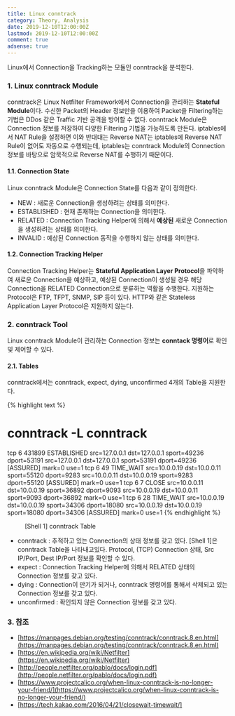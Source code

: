 ```yaml
---
title: Linux conntrack
category: Theory, Analysis
date: 2019-12-10T12:00:00Z
lastmod: 2019-12-10T12:00:00Z
comment: true
adsense: true
---
```


Linux에서 Connection을 Tracking하는 모듈인 conntrack을 분석한다.

### 1. Linux conntrack Module

conntrack은 Linux Netfilter Framework에서 Connection을 관리하는 **Stateful Module**이다. 수신한 Packet의 Header 정보만을 이용하여 Packet을 Filtering하는 기법은 DDos 같은 Traffic 기반 공격을 방어할 수 없다. conntrack Module은 Connection 정보를 저장하여 다양한 Filtering 기법을 가능하도록 만든다. iptables에서 NAT Rule을 설정하면 이와 반대대는 Reverse NAT는 iptables에 Reverse NAT Rule이 없어도 자동으로 수행되는데, iptables는 conntrack Module의 Connection 정보를 바탕으로 암묵적으로 Reverse NAT를 수행하기 때문이다. 

#### 1.1. Connection State

Linux conntrack Module은 Connection State를 다음과 같이 정의한다. 

* NEW : 새로운 Connection을 생성하려는 상태를 의미한다.
* ESTABLISHED : 현재 존재하는 Connection을 의미한다.
* RELATED : Connection Tracking Helper에 의해서 **예상된** 새로운 Connection을 생성하려는 상태를 의미한다.
* INVALID : 예상된 Connection 동작을 수행하지 않는 상태를 의미한다.

#### 1.2. Connection Tracking Helper

Connection Tracking Helper는 **Stateful Application Layer Protocol**을 파악하여 새로운 Connection을 예상하고, 예상된 Connection이 생성될 경우 해당 Connection을 RELATED Connection으로 분류하는 역활을 수행한다. 지원하는 Protocol은 FTP, TFPT, SNMP, SIP 등이 있다. HTTP와 같은 Stateless Application Layer Protocol은 지원하지 않는다.

### 2. conntrack Tool

Linux conntrack Module이 관리하는 Connection 정보는 **conntack 명령어**로 확인 및 제어할 수 있다.

#### 2.1. Tables

conntrack에서는 conntrack, expect, dying, unconfirmed 4개의 Table을 지원한다.

{% highlight text %}
# conntrack -L conntrack
tcp      6 431899 ESTABLISHED src=127.0.0.1 dst=127.0.0.1 sport=49236 dport=53191 src=127.0.0.1 dst=127.0.0.1 sport=53191 dport=49236 [ASSURED] mark=0 use=1
tcp      6 49 TIME_WAIT src=10.0.0.19 dst=10.0.0.11 sport=55120 dport=9283 src=10.0.0.11 dst=10.0.0.19 sport=9283 dport=55120 [ASSURED] mark=0 use=1
tcp      6 7 CLOSE src=10.0.0.11 dst=10.0.0.19 sport=36892 dport=9093 src=10.0.0.19 dst=10.0.0.11 sport=9093 dport=36892 mark=0 use=1
tcp      6 28 TIME_WAIT src=10.0.0.19 dst=10.0.0.19 sport=34306 dport=18080 src=10.0.0.19 dst=10.0.0.19 sport=18080 dport=34306 [ASSURED] mark=0 use=1
{% endhighlight %}
<figure>
<figcaption class="caption">[Shell 1] conntrack Table</figcaption>
</figure>

* conntrack : 추적하고 있는 Connection의 상태 정보를 갖고 있다. [Shell 1]은 conntrack Table을 나타내고있다. Protocol, (TCP) Connection 상태, Src IP/Port, Dest IP/Port 정보를 확인할 수 있다.
* expect : Connection Tracking Helper에 의해서 RELATED 상태의 Connection 정보를 갖고 있다.
* dying : Connection이 만기가 되거나, conntrack 명령어를 통해서 삭제되고 있는 Connection 정보를 갖고 있다.
* unconfirmed : 확인되지 않은 Connection 정보를 갖고 있다.

### 3. 참조

* [https://manpages.debian.org/testing/conntrack/conntrack.8.en.html](https://manpages.debian.org/testing/conntrack/conntrack.8.en.html)
* [https://en.wikipedia.org/wiki/Netfilter](https://en.wikipedia.org/wiki/Netfilter)
* [http://people.netfilter.org/pablo/docs/login.pdf](http://people.netfilter.org/pablo/docs/login.pdf)
* [https://www.projectcalico.org/when-linux-conntrack-is-no-longer-your-friend/](https://www.projectcalico.org/when-linux-conntrack-is-no-longer-your-friend/)
* [https://tech.kakao.com/2016/04/21/closewait-timewait/]
